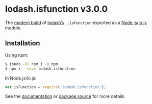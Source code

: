 # lodash.isfunction v3.0.0

The [modern build](https://github.com/lodash/lodash/wiki/Build-Differences) of [lodash’s](https://lodash.com/) `_.isFunction` exported as a [Node.js](http://nodejs.org/)/[io.js](https://iojs.org/) module.

## Installation

Using npm:

```bash
$ {sudo -H} npm i -g npm
$ npm i --save lodash.isfunction
```

In Node.js/io.js:

```js
var isFunction = require('lodash.isfunction');
```

See the [documentation](https://lodash.com/docs#isFunction) or [package source](https://github.com/lodash/lodash/blob/3.0.0-npm-packages/lodash.isfunction) for more details.
